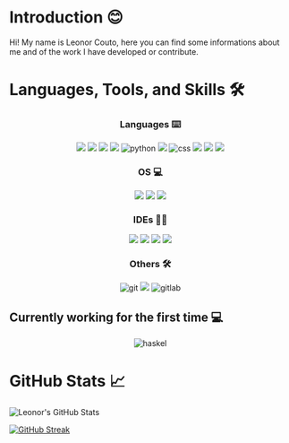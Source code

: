 # Introduction 😊

Hi! My name is Leonor Couto, here you can find some informations about me and of the work I have developed or contribute.
  
# Languages, Tools, and Skills 🛠

<div align="center">
  
### Languages ⌨️
<img src="https://img.shields.io/badge/C-00599C?style=for-the-badge&logo=c&logoColor=white" /> <img src="https://img.shields.io/badge/C%2B%2B-00599C?style=for-the-badge&logo=c%2B%2B&logoColor=white" /> <img src="https://img.shields.io/badge/c%23-%23239120.svg?style=for-the-badge&logo=csharp&logoColor=white" /> <img src="https://img.shields.io/badge/Java-ED8B00?style=for-the-badge&logo=openjdk&logoColor=white" /> <img src="https://img.shields.io/badge/python-3776AB?style=for-the-badge&logo=python&logoColor=white" alt="python" /> <img src="https://img.shields.io/badge/SQLite-07405E?style=for-the-badge&logo=sqlite&logoColor=white"/> <img src="https://img.shields.io/badge/css-1572B6?style=for-the-badge&logo=css3&logoColor=white" alt="css" /> <img src="https://img.shields.io/badge/HTML5-E34F26?style=for-the-badge&logo=html5&logoColor=white" /> <img src="https://img.shields.io/badge/Flutter-02569B?style=for-the-badge&logo=flutter&logoColor=white" /> <img src="https://img.shields.io/badge/PHP-777BB4?style=for-the-badge&logo=php&logoColor=white" />

### OS 💻
<img src="https://img.shields.io/badge/Windows-0078D6?style=for-the-badge&logo=windows&logoColor=white" /> <img src="https://img.shields.io/badge/Linux-FCC624?style=for-the-badge&logo=linux&logoColor=black" /> <img src="https://img.shields.io/badge/Ubuntu-E95420?style=for-the-badge&logo=ubuntu&logoColor=white" />

### IDEs 👩‍💻
<img src="https://img.shields.io/badge/Arduino_IDE-00979D?style=for-the-badge&logo=arduino&logoColor=white" /> <img src="https://img.shields.io/badge/CLion-000000?style=for-the-badge&logo=clion&logoColor=white" /> <img src="https://img.shields.io/badge/IntelliJ_IDEA-000000.svg?style=for-the-badge&logo=intellij-idea&logoColor=white" /> <img src="https://img.shields.io/badge/Visual_Studio_Code-0078D4?style=for-the-badge&logo=visual%20studio%20code&logoColor=white" />

### Others 🛠️
<img src="https://img.shields.io/badge/Git-F05032?style=for-the-badge&logo=git&logoColor=white" alt="git" /> <img src="https://img.shields.io/badge/GitHub-100000?style=for-the-badge&logo=github&logoColor=white" /> <img src="https://img.shields.io/badge/GitLab-330F63?style=for-the-badge&logo=gitlab&logoColor=white" alt="gitlab" />

<div align="left">
  
## Currently working for the first time 💻
<div align="center"> 
<img src="https://img.shields.io/badge/Haskell-5e5086?logo=haskell&logoColor=white" alt="haskel" />
<div align="left">

# GitHub Stats 📈

<img src="https://github-readme-stats.vercel.app/api?username=Leonor2004&theme=vue&show_icons=true&hide=stars&hide_border=true" alt="Leonor's GitHub Stats" vertical-align="middle"/>

[![GitHub Streak](https://github-readme-streak-stats.herokuapp.com/?user=Leonor2004&theme=vue&hide_border=true)](https://git.io/streak-stats)
